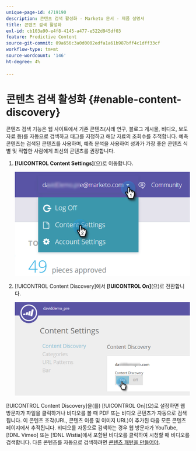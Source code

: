 ```yaml
---
unique-page-id: 4719190
description: 콘텐츠 검색 활성화 - Marketo 문서 - 제품 설명서
title: 콘텐츠 검색 활성화
exl-id: cb103a90-e4f8-4145-a477-e522d945df03
feature: Predictive Content
source-git-commit: 09a656c3a0d0002edfa1a61b987bff4c1dff33cf
workflow-type: tm+mt
source-wordcount: '146'
ht-degree: 4%

---
```


# 콘텐츠 검색 활성화 {#enable-content-discovery}

콘텐츠 검색 기능은 웹 사이트에서 기존 콘텐츠(사례 연구, 블로그 게시물, 비디오, 보도 자료 등)를 자동으로 검색하고 태그를 지정하고 해당 자료의 조회수를 추적합니다.  예측 콘텐츠는 검색된 콘텐츠를 사용하며, 예측 분석을 사용하여 성과가 가장 좋은 콘텐츠 식별 및 적합한 사람에게 최선의 콘텐츠를 권장합니다.

1. **[!UICONTROL Content Settings]**(으)로 이동합니다.

   ![](assets/settings-dropdown-hand.png)

1. [!UICONTROL Content Discovery]에서 **[!UICONTROL On]**(으)로 전환합니다.

   ![](assets/content-discovery-on-hand.png)

[!UICONTROL Content Discovery]을(를) [!UICONTROL On]&#x200B;(으)로 설정하면 웹 방문자가 파일을 클릭하거나 비디오를 볼 때 PDF 또는 비디오 콘텐츠가 자동으로 검색됩니다. 이 콘텐츠 조각(URL, 콘텐츠 이름 및 이미지 URL)이 추가된 다음 모든 콘텐츠 페이지에서 추적됩니다. 비디오를 자동으로 검색하는 경우 웹 방문자가 YouTube, [!DNL Vimeo] 또는 [!DNL Wistia]에서 포함된 비디오를 클릭하여 시청할 때 비디오를 검색합니다. 다른 콘텐츠를 자동으로 검색하려면 [콘텐츠 패턴을 만들어야](/help/marketo/product-docs/predictive-content/getting-started/create-content-patterns.md).

